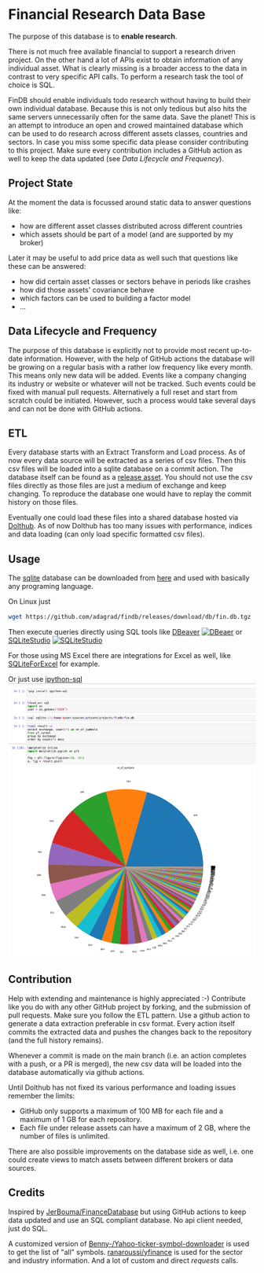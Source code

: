# Financial Research Data Base

The purpose of this database is to __enable research__. 

There is not much free available financial to support a research driven project. On the other hand a lot of APIs exist 
to obtain information of any individual asset. What is clearly missing is a broader access to the data in contrast to 
very specific API calls. To perform a research task the tool of choice is SQL. 

FinDB should enable individuals todo research without having to build their own individual database. Because this is not 
only tedious but also hits the same servers unnecessarily often for the same data. Save the planet! This is an attempt 
to introduce an open and crowed maintained database which can be used to do research across different assets classes, 
countries and sectors. In case you miss some specific data please consider contributing to this project. Make sure every
contribution includes a GitHub action as well to keep the data updated (see *Data Lifecycle and Frequency*).


## Project State
At the moment the data is focussed around static data to answer questions like:
* how are different asset classes distributed across different countries
* which assets should be part of a model (and are supported by my broker)

Later it may be useful to add price data as well such that questions like these can be answered:
* how did certain asset classes or sectors behave in periods like crashes
* how did those assets' covariance behave
* which factors can be used to building a factor model
* ...


## Data Lifecycle and Frequency
The purpose of this database is explicitly not to provide most recent up-to-date information. However, with the help of
GitHub actions the database will be growing on a regular basis with a rather low frequency like every month. This means
only new data will be added. Events like a company changing its industry or website or whatever will not be tracked.
Such events could be fixed with manual pull requests. Alternatively a full reset and start from scratch could be 
initiated. However, such a process would take several days and can not be done with GitHub actions. 


## ETL
Every database starts with an Extract Transform and Load process. As of now every data source will be extracted as a 
series of csv files. Then this csv files will be loaded into a sqlite database on a commit action. The database itself 
can be found as a [release asset](https://github.com/adagrad/findb/releases/tag/db). You should not use the csv files
directly as those files are just a medium of exchange and keep changing. To reproduce the database one would have to 
replay the commit history on those files.

Eventually one could load these files into a shared database hosted via [Dolthub](https://www.dolthub.com/). As of now
Dolthub has too many issues with performance, indices and data loading (can only load specific formatted csv files).


## Usage
The [sqlite](https://www.sqlite.org/index.html) database can be downloaded from 
[here](https://github.com/adagrad/findb/releases/download/db/fin.db.tgz) and used with basically any programing language. 

On Linux just 
```bash
wget https://github.com/adagrad/findb/releases/download/db/fin.db.tgz
```

Then execute queries directly using SQL tools like 
[DBeaver](https://github.com/dbeaver/dbeaver)
[![DBeaer](https://dbeaver.io/product/dbeaver-ss-classic-new.png)](https://github.com/dbeaver/dbeaver)
or [SQLiteStudio](https://sqlitestudio.pl)
[![SQLiteStudio](https://sqlitestudio.pl/img/uploaded/full_48.png)](https://sqlitestudio.pl)

For those using MS Excel there are integrations for Excel as well, like 
[SQLiteForExcel](https://github.com/govert/SQLiteForExcel) for example.

Or just use [ipython-sql](https://pypi.org/project/ipython-sql/)
[![ipython-sql](.github/images/ipython-sql.png)](https://pypi.org/project/ipython-sql/)


## Contribution
Help with extending and maintenance is highly appreciated :-)
Contribute like you do with any other GitHub project by forking, and the submission of pull requests. Make sure you 
follow the ETL pattern. Use a github action to generate a data extraction preferable in csv format. Every action itself
commits the extracted data and pushes the changes back to the repository (and the full history remains).

Whenever a commit is made on the main branch (i.e. an action completes with a push, or a PR is merged), the new csv data 
will be loaded into the database automatically via github actions.

Until Dolthub has not fixed its various performance and loading issues remember the limits:
* GitHub only supports a maximum of 100 MB for each file and a maximum of 1 GB for each repository. 
* Each file under release assets can have a maximum of 2 GB, where the number of files is unlimited. 

There are also possible improvements on the database side as well, i.e. one could create views to match assets between 
different brokers or data sources.

## Credits
Inspired by [JerBouma/FinanceDatabase](https://github.com/JerBouma/FinanceDatabase/) but using GitHub actions to keep
data updated and use an SQL compliant database. No api client needed, just do SQL. 

A customized version of [Benny-/Yahoo-ticker-symbol-downloader](https://github.com/Benny-/Yahoo-ticker-symbol-downloader) 
is used to get the list of "all" symbols. [ranaroussi/yfinance](https://github.com/ranaroussi/yfinance) is used for the
sector and industry information. And a lot of custom and direct _requests_ calls.


